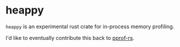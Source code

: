 # heappy

`heappy` is an experimental rust crate for in-process memory profiling.

I'd like to eventually contribute this back to [pprof-rs](https://github.com/tikv/pprof-rs).
